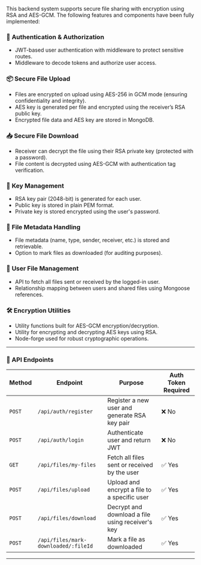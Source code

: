 This backend system supports secure file sharing with encryption using RSA and AES-GCM. The following features and components have been fully implemented:

### 🔐 **Authentication & Authorization**
- JWT-based user authentication with middleware to protect sensitive routes.
- Middleware to decode tokens and authorize user access.

### 📦 **Secure File Upload**
- Files are encrypted on upload using AES-256 in GCM mode (ensuring confidentiality and integrity).
- AES key is generated per file and encrypted using the receiver’s RSA public key.
- Encrypted file data and AES key are stored in MongoDB.

### 📥 **Secure File Download**
- Receiver can decrypt the file using their RSA private key (protected with a password).
- File content is decrypted using AES-GCM with authentication tag verification.

### 🔑 **Key Management**
- RSA key pair (2048-bit) is generated for each user.
- Public key is stored in plain PEM format.
- Private key is stored encrypted using the user's password.

### 📄 **File Metadata Handling**
- File metadata (name, type, sender, receiver, etc.) is stored and retrievable.
- Option to mark files as downloaded (for auditing purposes).

### 📂 **User File Management**
- API to fetch all files sent or received by the logged-in user.
- Relationship mapping between users and shared files using Mongoose references.

### 🛠️ **Encryption Utilities**
- Utility functions built for AES-GCM encryption/decryption.
- Utility for encrypting and decrypting AES keys using RSA.
- Node-forge used for robust cryptographic operations.

---

### 📘 API Endpoints

| **Method** | **Endpoint**                  | **Purpose**                                           | **Auth Token Required** |
|------------|-------------------------------|--------------------------------------------------------|--------------------------|
| `POST`     | `/api/auth/register`          | Register a new user and generate RSA key pair          | ❌ No                   |
| `POST`     | `/api/auth/login`             | Authenticate user and return JWT                       | ❌ No                   |
| `GET`      | `/api/files/my-files`         | Fetch all files sent or received by the user           | ✅ Yes                  |
| `POST`     | `/api/files/upload`           | Upload and encrypt a file to a specific user           | ✅ Yes                  |
| `POST`     | `/api/files/download`         | Decrypt and download a file using receiver's key       | ✅ Yes                  |
| `POST`     | `/api/files/mark-downloaded/:fileId` | Mark a file as downloaded                         | ✅ Yes                  |

---
